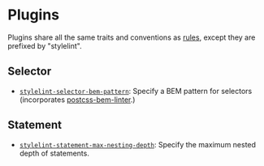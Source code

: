 # Plugins

Plugins share all the same traits and conventions as [rules](/docs/user-guide/rules.md), except they are prefixed by "stylelint".

## Selector

- [`stylelint-selector-bem-pattern`](https://github.com/davidtheclark/stylelint-selector-bem-pattern): Specify a BEM pattern for selectors (incorporates [postcss-bem-linter](https://github.com/postcss/postcss-bem-linter).)

## Statement

- [`stylelint-statement-max-nesting-depth`](https://github.com/davidtheclark/stylelint-statement-max-nesting-depth): Specify the maximum nested depth of statements.
